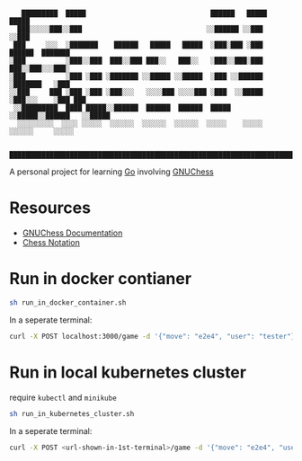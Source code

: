 # 
```
   █████████  █████                               ██████   █████           █████   
  ███░░░░░███░░███                               ░░██████ ░░███           ░░███    
 ███     ░░░  ░███████    ██████   █████   █████  ░███░███ ░███   ██████  ███████  
░███          ░███░░███  ███░░███ ███░░   ███░░   ░███░░███░███  ███░░███░░░███░   
░███          ░███ ░███ ░███████ ░░█████ ░░█████  ░███ ░░██████ ░███████   ░███    
░░███     ███ ░███ ░███ ░███░░░   ░░░░███ ░░░░███ ░███  ░░█████ ░███░░░    ░███ ███
 ░░█████████  ████ █████░░██████  ██████  ██████  █████  ░░█████░░██████   ░░█████ 
  ░░░░░░░░░  ░░░░ ░░░░░  ░░░░░░  ░░░░░░  ░░░░░░  ░░░░░    ░░░░░  ░░░░░░     ░░░░░  

  █████████████████████████████████████████████████████████████████████████████████
```

A personal project for learning [Go](https://go.dev/) involving [GNUChess](https://www.gnu.org/software/chess/)
# Resources
- [GNUChess Documentation](https://www.gnu.org/software/chess/manual/)
- [Chess Notation](https://www.chess.com/article/view/chess-notation)

# Run in docker contianer
```bash
sh run_in_docker_container.sh
```
In a seperate terminal:
```bash
curl -X POST localhost:3000/game -d '{"move": "e2e4", "user": "tester"}'
```

# Run in local kubernetes cluster
require `kubectl` and `minikube`
```bash
sh run_in_kubernetes_cluster.sh
```
In a seperate terminal:
```bash
curl -X POST <url-shown-in-1st-terminal>/game -d '{"move": "e2e4", "user": "tester"}'
```
